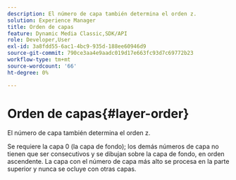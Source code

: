 ```yaml
---
description: El número de capa también determina el orden z.
solution: Experience Manager
title: Orden de capas
feature: Dynamic Media Classic,SDK/API
role: Developer,User
exl-id: 3a8fdd55-6ac1-4bc9-935d-188ee60946d9
source-git-commit: 790ce3aa4e9aadc019d17e663fc93d7c69772b23
workflow-type: tm+mt
source-wordcount: '66'
ht-degree: 0%

---
```


# Orden de capas{#layer-order}

El número de capa también determina el orden z.

Se requiere la capa 0 (la capa de fondo); los demás números de capa no tienen que ser consecutivos y se dibujan sobre la capa de fondo, en orden ascendente. La capa con el número de capa más alto se procesa en la parte superior y nunca se ocluye con otras capas.
